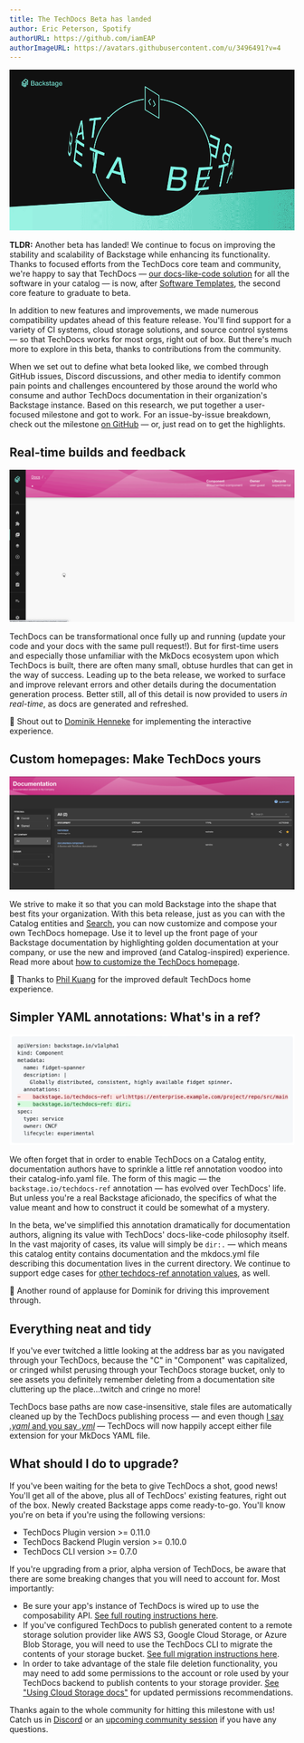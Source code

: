 ```yaml
---
title: The TechDocs Beta has landed
author: Eric Peterson, Spotify
authorURL: https://github.com/iamEAP
authorImageURL: https://avatars.githubusercontent.com/u/3496491?v=4
---
```


![TechDocs in Beta](assets/21-09-16/backstage-techdocs-beta.gif)

**TLDR:** Another beta has landed! We continue to focus on improving the stability and scalability of Backstage while enhancing its functionality. Thanks to focused efforts from the TechDocs core team and community, we're happy to say that TechDocs — [our docs-like-code solution](https://backstage.io/blog/2020/09/08/announcing-tech-docs) for all the software in your catalog — is now, after [Software Templates](https://backstage.io/blog/2021/07/26/software-templates-are-now-in-beta), the second core feature to graduate to beta.

<!--truncate-->

In addition to new features and improvements, we made numerous compatibility updates ahead of this feature release. You'll find support for a variety of CI systems, cloud storage solutions, and source control systems — so that TechDocs works for most orgs, right out of box. But there's much more to explore in this beta, thanks to contributions from the community.

When we set out to define what beta looked like, we combed through GitHub issues, Discord discussions, and other media to identify common pain points and challenges encountered by those around the world who consume and author TechDocs documentation in their organization's Backstage instance. Based on this research, we put together a user-focused milestone and got to work. For an issue-by-issue breakdown, check out the milestone [on GitHub](https://github.com/backstage/backstage/milestone/29?closed=1) — or, just read on to get the highlights.

## Real-time builds and feedback

![Click the refresh button to hot-reload the updated content](assets/21-09-16/refresh-button.gif)

TechDocs can be transformational once fully up and running (update your code and your docs with the same pull request!). But for first-time users and especially those unfamiliar with the MkDocs ecosystem upon which TechDocs is built, there are often many small, obtuse hurdles that can get in the way of success. Leading up to the beta release, we worked to surface and improve relevant errors and other details during the documentation generation process. Better still, all of this detail is now provided to users _in real-time_, as docs are generated and refreshed.

<p>🙌 Shout out to <a href="https://github.com/dhenneke">Dominik Henneke</a> for implementing the interactive experience.</p>

## Custom homepages: Make TechDocs yours

![TechDocs custom homepage](assets/21-09-16/techdocs-custom-homepage.png)

We strive to make it so that you can mold Backstage into the shape that best fits your organization. With this beta release, just as you can with the Catalog entities and [Search](https://backstage.io/blog/2021/06/24/announcing-backstage-search-platform#composable-search-page-experiences), you can now customize and compose your own TechDocs homepage. Use it to level up the front page of your Backstage documentation by highlighting golden documentation at your company, or use the new and improved (and Catalog-inspired) experience. Read more about [how to customize the TechDocs homepage](https://backstage.io/docs/features/techdocs/how-to-guides#how-to-customize-the-techdocs-home-page).

<p>🙏 Thanks to <a href="https://github.com/kuangp">Phil Kuang</a> for the improved default TechDocs home experience.</p>

## Simpler YAML annotations: What's in a ref?

![A simpler techdocs-ref annotation value](assets/21-09-16/techdocs-ref.png)

We often forget that in order to enable TechDocs on a Catalog entity, documentation authors have to sprinkle a little ref annotation voodoo into their catalog-info.yaml file. The form of this magic — the `backstage.io/techdocs-ref` annotation — has evolved over TechDocs' life. But unless you're a real Backstage aficionado, the specifics of what the value meant and how to construct it could be somewhat of a mystery.

In the beta, we've simplified this annotation dramatically for documentation authors, aligning its value with TechDocs' docs-like-code philosophy itself. In the vast majority of cases, its value will simply be `dir:.` — which means this catalog entity contains documentation and the mkdocs.yml file describing this documentation lives in the current directory. We continue to support edge cases for [other techdocs-ref annotation values](https://backstage.io/docs/features/techdocs/how-to-guides#how-to-understand-techdocs-ref-annotation-values), as well.

<p>👏 Another round of applause for Dominik for driving this improvement through.</p>

## Everything neat and tidy

If you've ever twitched a little looking at the address bar as you navigated through your TechDocs, because the "C" in "Component" was capitalized, or cringed whilst perusing through your TechDocs storage bucket, only to see assets you definitely remember deleting from a documentation site cluttering up the place…twitch and cringe no more!

TechDocs base paths are now case-insensitive, stale files are automatically cleaned up by the TechDocs publishing process — and even though [I say _.yaml_ and you say _.yml_](https://open.spotify.com/track/6NDaYWg85ZnJ3Ae0WkILWh) — TechDocs will now happily accept either file extension for your MkDocs YAML file.

## What should I do to upgrade?

If you've been waiting for the beta to give TechDocs a shot, good news! You'll get all of the above, plus all of TechDocs' existing features, right out of the box. Newly created Backstage apps come ready-to-go. You'll know you're on beta if you're using the following versions:

- TechDocs Plugin version >= 0.11.0
- TechDocs Backend Plugin version >= 0.10.0
- TechDocs CLI version >= 0.7.0

If you're upgrading from a prior, alpha version of TechDocs, be aware that there are some breaking changes that you will need to account for. Most importantly:

- Be sure your app's instance of TechDocs is wired up to use the composability API. [See full routing instructions here](https://github.com/backstage/backstage/blob/master/packages/create-app/CHANGELOG.md#0338).
- If you've configured TechDocs to publish generated content to a remote storage solution provider like AWS S3, Google Cloud Storage, or Azure Blob Storage, you will need to use the TechDocs CLI to migrate the contents of your storage bucket. [See full migration instructions here](https://backstage.io/docs/features/techdocs/how-to-guides#how-to-migrate-from-techdocs-alpha-to-beta).
- In order to take advantage of the stale file deletion functionality, you may need to add some permissions to the account or role used by your TechDocs backend to publish contents to your storage provider. [See "Using Cloud Storage docs"](https://backstage.io/docs/features/techdocs/using-cloud-storage) for updated permissions recommendations.

Thanks again to the whole community for hitting this milestone with us! Catch us in [Discord](https://discord.gg/backstage-687207715902193673) or an [upcoming community session](https://github.com/backstage/community) if you have any questions.
